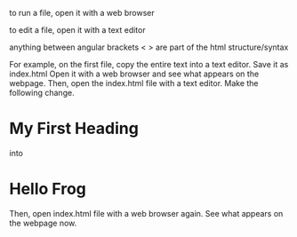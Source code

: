 to run a file, open it with a web browser

to edit a file, open it with a text editor

anything between angular brackets < > are part of the html structure/syntax  

For example, on the first file,
copy the entire text into a text editor.
Save it as index.html
Open it with a web browser and see what appears on the webpage.
Then, open the index.html file with a text editor.
Make the following change.

<h1> My First Heading </h1>

into 

<h1> Hello Frog </h1>

Then, open index.html file with a web browser again.
See what appears on the webpage now.
